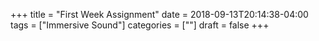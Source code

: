 +++
title = "First Week Assignment"
date = 2018-09-13T20:14:38-04:00
tags = ["Immersive Sound"]
categories = [""]
draft = false
+++

